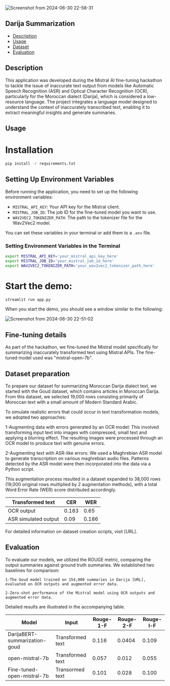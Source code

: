 ![Screenshot from 2024-06-30 22-58-31](https://github.com/JAADARI/Mistral_FT_Hack/assets/78422942/8c3b5ad8-f489-4fd9-b0bf-329b63b138cc)
## Darija Summarization
- [Description](#Description)
- [Usage](#Usage)
- [Dataset](#Dataset_preparation)
- [Evaluation](#Evaluation)


## Description 

This application was developed during the Mistral AI fine-tuning hackathon to tackle the issue of inaccurate text output from models like Automatic Speech Recognition (ASR) and Optical Character Recognition (OCR), particularly for the Moroccan dialect (Darija), which is considered a low-resource language. The project integrates a language model designed to understand the context of inaccurately transcribed text, enabling it to extract meaningful insights and generate summaries.


## Usage

# Installation 
```bash
pip install -r requirements.txt
```

## Setting Up Environment Variables

Before running the application, you need to set up the following environment variables:

- `MISTRAL_API_KEY`: Your API key for the Mistral client.
- `MISTRAL_JOB_ID`: The job ID for the fine-tuned model you want to use.
- `WAV2VEC2_TOKENIZER_PATH`: The path to the tokenizer file for the Wav2Vec2 model.

You can set these variables in your terminal or add them to a `.env` file.

### Setting Environment Variables in the Terminal

```sh
export MISTRAL_API_KEY='your_mistral_api_key_here'
export MISTRAL_JOB_ID='your_mistral_job_id_here'
export WAV2VEC2_TOKENIZER_PATH='your_wav2vec2_tokenizer_path_here'
```
# Start the demo: 

```bash
streamlit run app.py
```

When you start the demo, you should see a window similar to the following:

![Screenshot from 2024-06-30 22-51-02](https://github.com/JAADARI/Mistral_FT_Hack/assets/78422942/b7d2a285-a36d-4049-bcad-37f703f7b8e5)


## Fine-tuning details 
As part of the hackathon, we fine-tuned the Mistral model specifically for summarizing inaccurately transformed text using Mistral APIs. The fine-tuned model used was "mistral-open-7b".


## Dataset preparation 
To prepare our dataset for summarizing Moroccan Darija dialect text, we started with the Goud dataset, which contains articles in Moroccan Darija. From this dataset, we selected 19,000 rows consisting primarily of Moroccan text with a small amount of Modern Standard Arabic.

To simulate realistic errors that could occur in text transformation models, we adopted two approaches:

1-Augmenting data with errors generated by an OCR model: This involved transforming input text into images with compressed, small text and applying a blurring effect. The resulting images were processed through an OCR model to produce text with genuine errors.

2-Augmenting text with ASR-like errors: We used a Maghrebian ASR model to generate transcription on various maghrebian audio files. Patterns detected by the ASR model were then incorporated into the data via a Python script.

This augmentation process resulted in a dataset expanded to 38,000 rows (19,000 original rows multiplied by 2 augmentation methods), with a total Word Error Rate (WER) score distributed accordingly.

| Transformed text             | CER           | WER|
|------------------------------|-----------------|-----------|
| OCR output |  0.183 | 0.65     |
| ASR simulated output | 0.09| 0.186 |


For detailed information on dataset creation scripts, visit [URL].

## Evaluation 
To evaluate our models, we utilized the ROUGE metric, comparing the output summaries against ground truth summaries. We established two baselines for comparison:

    1-The Goud model trained on 154,000 summaries in Darija [URL], evaluated on OCR outputs and augmented error data.

    2-Zero-shot performance of the Mistral model using OCR outputs and augmented error data.

Detailed results are illustrated in the accompanying table.

| Model                         | Input           | Rouge-1-F | Rouge-2-F | Rouge-l-F |
|-------------------------------|-----------------|-----------|-----------|-----------|
| DarijaBERT-summarization-goud | Transformed text  | 0.116     | 0.0404    | 0.109     |
| open-mistral-7b                   | Transformed text | 0.057     | 0.012     | 0.055     |
| Fine-tuned-open-mistral-7b    | Transormed text | 0.101     | 0.028     | 0.100     |

